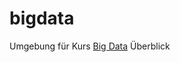 # bigdata
Umgebung für Kurs [Big Data](https://www.eb-zuerich.ch/angebot/big-data-ueberblick.html) Überblick
